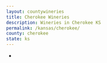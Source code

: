```yaml
---
layout: countywineries
title: Cherokee Wineries
description: Wineries in Cherokee KS
permalink: /kansas/cherokee/
county: cherokee
state: ks
---
```

-
